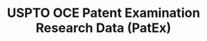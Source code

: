 ---
layout: default
bigquery: https://console.cloud.google.com/bigquery?p=patents-public-data&d=uspto_oce_pair&page=dataset
citation: 'Graham, S. Marco, A., and Miller, A. (2015). “The USPTO Patent Examination
  Research Dataset: A Window on the Process of Patent Examination.”'
contributors: Graham, S. Marco, A., Miller, A.
cost: None
description: The latest version of PatEx (referred to below as the 2020 release) contains
  detailed information on nearly 11.9 million publicly-viewable provisional and non-provisional
  patent applications to the USPTO and over 4.6 million Patent Cooperation Treaty
  (PCT) applications. It is based on data that OCE downloaded from the Patent Examination
  Data System (PEDS) in April, 2021. The PEDS data are sourced from Public PAIR. The
  first time that OCE used PEDS as the basis of PatEx was for the 2019 release. We
  took the PEDS data and organized it into the familiar PatEx data files, which are
  based on the organization of the Public PAIR portal. The data files include information
  on each application’s characteristics, prosecution history, continuation history,
  claims of foreign priority, patent term adjustment history, publication history,
  and correspondence address information.
documentation: 'For the 2019 and later releases, new technical documentation is available
  https://www.uspto.gov/sites/default/files/documents/PatEx-2019-Technical-Doc.pdf


  A document describing the 2014-2017 data sets is available and can be cited as:
  Graham, Stuart J.H. and Marco, Alan C. and Miller, Richard, The USPTO Patent Examination
  Research Dataset: A Window on the Process of Patent Examination (November 30, 2015).
  Available at SSRN: https://ssrn.com/abstract=2702637.'
last_edit: Mon, 04 Apr 2022 19:06:22 GMT
location: https://www.uspto.gov/ip-policy/economic-research/research-datasets/patent-examination-research-dataset-public-pair
maintained_by: EconomicsData@uspto.gov
related_publications: https://ssrn.com/abstract=29956744, https://ssrn.com/abstract=2702637
schema_fields: '[''examiner_name_last'', ''event_description'', ''uspc_class'', ''appl_status_date'',
  ''inventor_address_type'', ''correspondence_street_line_1'', ''status_code'', ''atty_docket_number'',
  ''earliest_pgpub_date'', ''inventor_name_middle'', ''examiner_name_middle'', ''child_application_number'',
  ''application_number_pair'', ''uspc_subclass'', ''child_filing_date'', ''inventor_rank'',
  ''disposal_type'', ''parent_country'', ''wipo_pub_number'', ''inventor_region_code'',
  ''confirm_number'', ''parent_filing_date'', ''customer_number'', ''abandon_date'',
  ''correspondence_city'', ''patent_number'', ''foreign_parent_id'', ''aia_first_to_file'',
  ''patent_issue_date'', ''event_code'', ''examiner_id'', ''inventor_name_first'',
  ''small_entity_indicator'', ''correspondence_name_line_1'', ''examiner_art_unit'',
  ''appl_status_code'', ''correspondence_name_line_2'', ''invention_subject_matter'',
  ''correspondence_region_code'', ''application_number'', ''correspondence_postal_code'',
  ''parent_application_number'', ''correspondence_region_name'', ''earliest_pgpub_number'',
  ''correspondence_country_code'', ''correspondence_country_name'', ''parent_country_code'',
  ''file_location'', ''invention_title'', ''filing_date'', ''inventor_name_last'',
  ''inventor_country_code'', ''application_type'', ''examiner_name_first'', ''file_location_date'',
  ''wipo_pub_date'', ''continuation_type'', ''correspondence_street_line_2'', ''sequence_number'',
  ''status_description'', ''recorded_date'', ''inventor_country_name'', ''foreign_parent_date'']'
shortname: patex
tags:
- patents
- legal
- history
terms_of_use: 'USPTO’s online databases are not designed or intended to be a source
  for bulk downloads of USPTO data when accessed through the website’s interfaces.
  Individuals, companies, IP addresses, or blocks of IP addresses who, in effect,
  deny or decrease service by generating unusually high numbers of database accesses
  (searches, pages, or hits), whether generated manually or in an automated fashion,
  may be denied access to USPTO servers without notice.


  Bulk data products may be separately obtained from the USPTO, either for free or
  at the cost of dissemination. For details, see information on Electronic Bulk Data
  Products: https://www.uspto.gov/learning-and-resources/electronic-bulk-data-products'
title: USPTO OCE Patent Examination Research Data (PatEx)
uuid: 4342caa7-23af-420c-b2f6-6088f133df6a
---